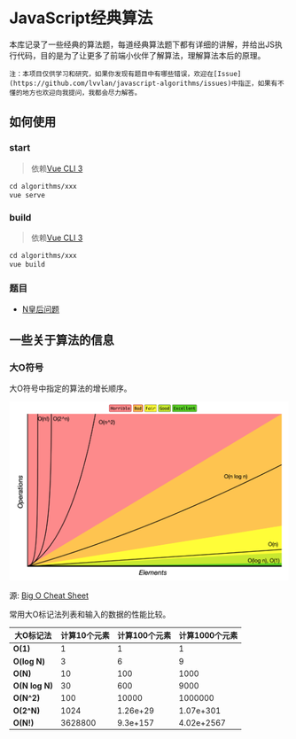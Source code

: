 # JavaScript经典算法

本库记录了一些经典的算法题，每道经典算法题下都有详细的讲解，并给出JS执行代码，目的是为了让更多了前端小伙伴了解算法，理解算法本后的原理。

`注：本项目仅供学习和研究，如果你发现有题目中有哪些错误，欢迎在[Issue](https://github.com/lvvlan/javascript-algorithms/issues)中指正，如果有不懂的地方也欢迎向我提问，我都会尽力解答。`

## 如何使用

### start

> 依赖[Vue CLI 3](https://cli.vuejs.org/zh/guide/prototyping.html)
    
    cd algorithms/xxx
    vue serve

### build

> 依赖[Vue CLI 3](https://cli.vuejs.org/zh/guide/prototyping.html)

    cd algorithms/xxx
    vue build

### 题目

 - [N皇后问题](./algorithms/NQeen/readme.md)


## 一些关于算法的信息

### 大O符号

大O符号中指定的算法的增长顺序。

![Big O graphs](./assets/big-o-graph.png)

源: [Big O Cheat Sheet](http://bigocheatsheet.com/)

常用大O标记法列表和输入的数据的性能比较。

| 大O标记法      | 计算10个元素                 | 计算100个元素                 | 计算1000个元素                  |
| -------------- | ---------------------------- | ----------------------------- | ------------------------------- |
| **O(1)**       | 1                            | 1                             | 1                               |
| **O(log N)**   | 3                            | 6                             | 9                               |
| **O(N)**       | 10                           | 100                           | 1000                            |
| **O(N log N)** | 30                           | 600                           | 9000                            |
| **O(N^2)**     | 100                          | 10000                         | 1000000                         |
| **O(2^N)**     | 1024                         | 1.26e+29                      | 1.07e+301                       |
| **O(N!)**      | 3628800                      | 9.3e+157                      | 4.02e+2567                      |



